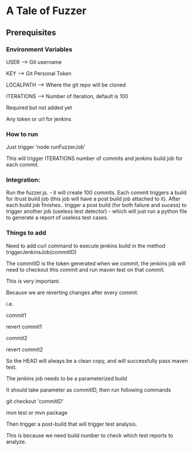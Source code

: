# A Tale of Fuzzer

## Prerequisites

### Environment Variables

USER        --> Git username

KEY         --> Git Personal Token

LOCALPATH   --> Where the git repo will be cloned

ITERATIONS  --> Number of Iteration, default is 100

Required but not added yet

Any token or url for jenkins

### How to run

Just trigger 'node runFuzzerJob'

This will trigger ITERATIONS number of commits and jenkins build job for each commit.

### Integration:
Run the fuzzer.js. - it will create 100 commits. Each commit triggers a build for itrust build job (this job will have a post build job attached to it). After each build job finishes.. trigger a post build (for both failure and sucess) to trigger another job (useless test detector) - which will just run a python file to generate a report of useless test cases.

### Things to add

Need to add curl command to execute jenkins build in the method triggerJenkinsJob(commitID)

The commitID is the token generated when we commit, the jenkins job will need to checkout this commit and run maven test on that commit.

This is very important.

Because we are reverting changes after every commit.

i.e.

commit1

revert commit1

commit2

revert commit2

So the HEAD will always be a clean copy, and will successfully pass maven test.

The jenkins job needs to be a parameterized build

It should take parameter as commitID, then  run following commands

git checkout 'commitID'

mvn test or mvn package


Then trigger a post-build that will trigger test analysis.

This is because we need build number to check which test reports to analyze.
